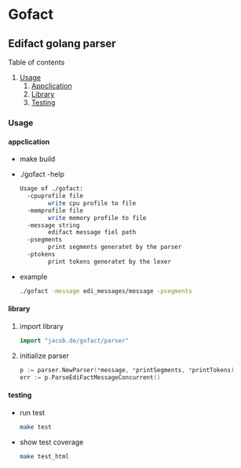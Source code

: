# Gofact

## Edifact golang parser
Table of contents
1. [Usage](#Usage)
    1. [Appclication](#appclication)
    2. [Library](#library)
    2. [Testing](#testing)

### Usage

#### appclication

- make build
- ./gofact -help

    ~~~~bash
    Usage of ./gofact:
      -cpuprofile file
            write cpu profile to file
      -memprofile file
            write memory profile to file
      -message string
            edifact message fiel path
      -psegments
            print segments generatet by the parser
      -ptokens
            print tokens generatet by the lexer
    ~~~~
 - example
    ~~~~bash
    ./gofact -message edi_messages/message -psegments
    ~~~~
 
#### library

1. import library
    ~~~~go
    import "jacob.de/gofact/parser"
    ~~~~
2. initialize parser
    ~~~~go
    p := parser.NewParser(*message, *printSegments, *printTokens)
    err := p.ParseEdiFactMessageConcurrent()
    ~~~~
    
 #### testing
 
- run test
    ~~~~bash
    make test
    ~~~~
- show test coverage
    ~~~~bash
    make test_html
    ~~~~
   